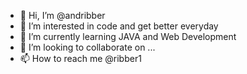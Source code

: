 - 👋 Hi, I’m @andribber
- 👀 I’m interested in code and get better everyday
- 🌱 I’m currently learning JAVA and Web Development 
- 💞️ I’m looking to collaborate on ...
- 📫 How to reach me @ribber1

<!---
andribber/andribber is a ✨ special ✨ repository because its `README.md` (this file) appears on your GitHub profile.
You can click the Preview link to take a look at your changes.
--->
